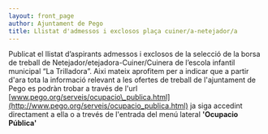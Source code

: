 ```yaml
---
layout: front_page
author: Ajuntament de Pego
title: Llistat d'admessos i exclosos plaça cuiner/a-netejador/a
---
```

Publicat el llistat d’aspirants admessos i exclosos de la selecció de la borsa de treball de Netejador/etejadora-Cuiner/Cuinera de l’escola infantil municipal “La Trilladora”.
Aixi mateix aprofitem per a indicar que a partir d'ara tota la informació relevant a les ofertes de treball de l'ajuntament de Pego es podràn trobar a través de l'url [www.pego.org/serveis/ocupacio\_publica.html](http://www.pego.org/serveis/ocupacio_publica.html) ja siga accedint directament a ella o a trevés de l'entrada del menú lateral **'Ocupacio Pública'**